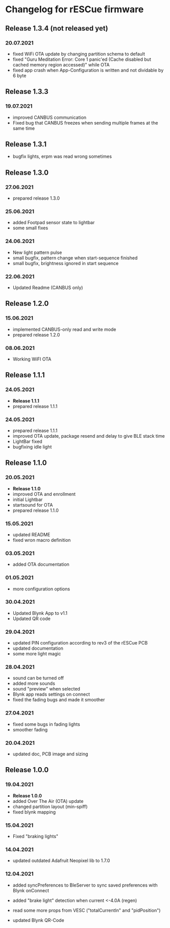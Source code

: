 # Changelog for rESCue firmware

## Release 1.3.4 (not released yet)

### 20.07.2021

- fixed WiFi OTA update by changing partition schema to default
- fixed "Guru Meditation Error: Core 1 panic'ed (Cache disabled but cached memory region accessed)" while OTA
- fixed app crash when App-Configuration is written and not dividable by 6 byte

## Release 1.3.3

### 19.07.2021

- improved CANBUS communication
- Fixed bug that CANBUS freezes when sending multiple frames at the same time

## Release 1.3.1

- bugfix lights, erpm was read wrong sometimes

## Release 1.3.0

### 27.06.2021

- prepared release 1.3.0

### 25.06.2021

- added Footpad sensor state to lightbar
- some small fixes

### 24.06.2021

- New light pattern pulse
- small bugfix, pattern change when start-sequence finished
- small bugfix, brightness ignored in start sequence

### 22.06.2021

- Updated Readme (CANBUS only)

## Release 1.2.0

### 15.06.2021

- implemented CANBUS-only read and write mode
- prepared release 1.2.0

### 08.06.2021

 - Working WiFI OTA

## Release 1.1.1

### 24.05.2021

- **Release 1.1.1**
- prepared release 1.1.1

### 24.05.2021

- prepared release 1.1.1
- improved OTA update, package resend and delay to give BLE stack time
- LightBar fixed
- bugfixing idle light

## Release 1.1.0

### 20.05.2021

- **Release 1.1.0**
- improved OTA and enrollment
- initial Lightbar
- startsound for OTA
- prepared release 1.1.0

### 15.05.2021

- updated README
- fixed wron macro definition

### 03.05.2021

- added OTA documentation

### 01.05.2021

- more configuration options

### 30.04.2021

- Updated Blynk App to v1.1
- Updated QR code

### 29.04.2021

- updated PIN configuration according to rev3 of the rESCue PCB
- updated documentation
- some more light magic

### 28.04.2021

- sound can be turned off
- added more sounds
- sound "preview" when selected
- Blynk app reads settings on connect
- fixed the fading bugs and made it smoother

### 27.04.2021

- fixed some bugs in fading lights
- smoother fading

### 20.04.2021

- updated doc, PCB image and sizing

## Release 1.0.0

### 19.04.2021

- **Release 1.0.0**
- added Over The Air (OTA) update
- changed partition layout (min-spiff)
- fixed blynk mapping

### 15.04.2021

- Fixed "braking lights"

### 14.04.2021

- updated outdated Adafruit Neopixel lib to 1.7.0

### 12.04.2021

- added syncPreferences to BleServer to sync saved preferences with Blynk onConnect
- added "brake light" detection when current <-4.0A (regen)
- read some more props from VESC ("totalCurrentIn" and "pidPosition")

- updated Blynk QR-Code

